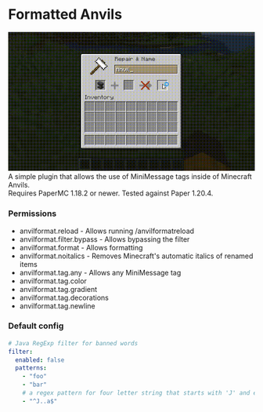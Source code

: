 # Formatted Anvils
![Demo Video](assets/demo.gif)  
A simple plugin that allows the use of MiniMessage tags inside of Minecraft Anvils.  
Requires PaperMC 1.18.2 or newer. Tested against Paper 1.20.4.
  
### Permissions
- anvilformat.reload - Allows running /anvilformatreload
- anvilformat.filter.bypass - Allows bypassing the filter
- anvilformat.format - Allows formatting
- anvilformat.noitalics - Removes Minecraft's automatic italics of renamed items
- anvilformat.tag.any - Allows any MiniMessage tag
- anvilformat.tag.color
- anvilformat.tag.gradient
- anvilformat.tag.decorations
- anvilformat.tag.newline

### Default config
```yaml
# Java RegExp filter for banned words
filter:
  enabled: false
  patterns:
    - "foo"
    - "bar"
    # a regex pattern for four letter string that starts with 'J' and end with 'a'
    - "^J..a$"
```
